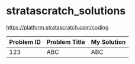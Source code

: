 # stratascratch_solutions

https://platform.stratascratch.com/coding

| Problem ID | Problem Title | My Solution |
| --- | --- | --- |
| 123 | ABC | ABC |

